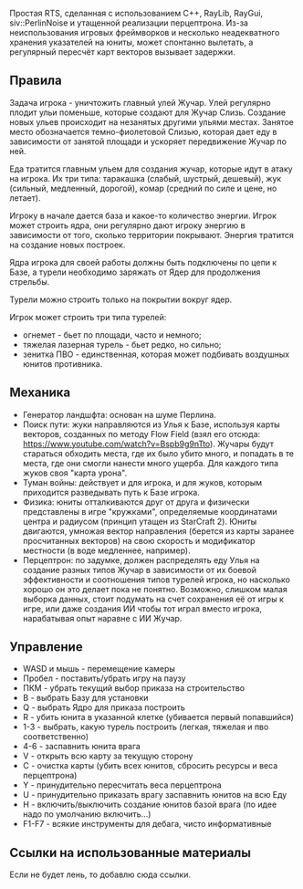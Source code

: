 Простая RTS, сделанная с использованием C++, RayLib, RayGui, siv::PerlinNoise и утащенной реализации перцептрона. 
Из-за неиспользования игровых фреймворков и несколько неадекватного хранения указателей на юниты, может спонтанно вылетать, а регулярный пересчёт карт векторов вызывает задержки.

## Правила

Задача игрока - уничтожить главный улей Жучар. Улей регулярно плодит ульи поменьше, которые создают для Жучар Слизь. Создание новых ульев происходит на незанятых другими ульями местах. Занятое место обозначается темно-фиолетовой Слизью, которая дает еду в зависимости от занятой площади и ускоряет передвижение Жучар по ней.

Еда тратится главным ульем для создания жучар, которые идут в атаку на игрока. Их три типа: таракашка (слабый, шустрый, дешевый), жук (сильный, медленный, дорогой), комар (средний по силе и цене, но летает).

Игроку в начале дается база и какое-то количество энергии. Игрок может строить ядра, они регулярно дают игроку энергию в зависимости от того, сколько территории покрывают. Энергия тратится на создание новых построек.

Ядра игрока для своей работы должны быть подключены по цепи к Базе, а турели необходимо заряжать от Ядер для продолжения стрельбы.

Турели можно строить только на покрытии вокруг ядер.

Игрок может строить три типа турелей:
* огнемет - бьет по площади, часто и немного;
* тяжелая лазерная турель - бьет редко, но сильно;
* зенитка ПВО - единственная, которая может подбивать воздушных юнитов противника.


## Механика

* Генератор ландшфта: основан на шуме Перлина.
* Поиск пути: жуки направляются из Улья к Базе, используя карты векторов, созданных по методу Flow Field (взял его отсюда: https://www.youtube.com/watch?v=Bspb9g9nTto). Жучары будут стараться обходить места, где их было убито много, и попадать в те места, где они смогли нанести много ущерба. Для каждого типа жуков своя "карта урона".
* Туман войны: действует и для игрока, и для жуков, которым приходится разведывать путь к Базе игрока.
* Физика: юниты отталкиваются друг от друга и физически представлены в игре "кружками", определяемые координатами центра и радиусом (принцип утащен из StarCraft 2). Юниты двигаются, умножая вектор направления (берется из карты заранее просчитанных векторов) на свою скорость и модификатор местности (в воде медленнее, например).
* Перцептрон: по задумке, должен распределять еду Улья на создание разных типов Жучар в зависимости от их боевой эффективности и соотношения типов турелей игрока, но насколько хорошо он это делает пока не понятно. Возможно, слишком малая выборка данных, стоит подумать на счет сохранения её от игры к игре, или даже создания ИИ чтобы тот играл вместо игрока, нарабатывая опыт наравне с ИИ Жучар.

## Управление
* WASD и мышь - перемещение камеры
* Пробел - поставить/убрать игру на паузу
* ПКМ - убрать текущий выбор приказа на строительство
* B - выбрать Базу для установки
* Q - выбрать Ядро для приказа построить
* R - убить юнита в указанной клетке (убивается первый попавшийся)
* 1-3 - выбрать, какую турель построить (легкая, тяжелая и пво соответственно)
* 4-6 - заспавнить юнита врага
* V - открыть всю карту за текущую сторону
* C - очистка карты (убить всех юнитов, сбросить ресурсы и веса перцептрона)
* Y - принудительно пересчитать веса перцептрона
* U - принудительно приказать врагу заспавнить юнитов на всю Еду
* H - включить/выключить создание юнитов базой врага (по идее надо по умолчанию включить...)
* F1-F7 - всякие инструменты для дебага, чисто информативные

## Ссылки на использованные материалы

Если не будет лень, то добавлю сюда ссылки.

